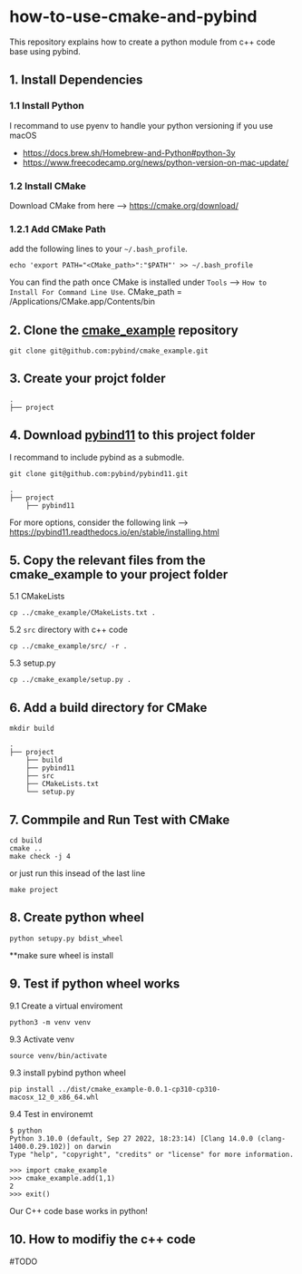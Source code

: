 # how-to-use-cmake-and-pybind
This repository explains how to create a python module from c++ code base using pybind.

## 1. Install Dependencies 

### 1.1 Install Python 
I recommand to use pyenv to handle your python versioning if you use macOS
- https://docs.brew.sh/Homebrew-and-Python#python-3y
- https://www.freecodecamp.org/news/python-version-on-mac-update/

### 1.2 Install CMake
Download CMake from here --> https://cmake.org/download/

### 1.2.1 Add CMake Path 

add the following lines to your `~/.bash_profile`.

```
echo 'export PATH="<CMake_path>":"$PATH"' >> ~/.bash_profile
```
You can find the path once CMake is installed under `Tools` --> `How to Install For Command Line Use`.
CMake_path = /Applications/CMake.app/Contents/bin

## 2. Clone the [cmake_example](https://github.com/pybind/cmake_example) repository
```
git clone git@github.com:pybind/cmake_example.git
```
## 3. Create your projct folder 
```
.
├── project                   
```
## 4. Download [pybind11](https://github.com/pybind/pybind11) to this project folder

I recommand to include pybind as a submodle.

```
git clone git@github.com:pybind/pybind11.git
```
```
.
├── project                   
    ├── pybind11                    
```

For more options, consider the following link --> https://pybind11.readthedocs.io/en/stable/installing.html
## 5. Copy the relevant files from the cmake_example to your project folder

5.1 CMakeLists

```
cp ../cmake_example/CMakeLists.txt .
```
5.2 `src` directory with c++ code
```
cp ../cmake_example/src/ -r .

```
5.3 setup.py
```
cp ../cmake_example/setup.py .
```

## 6. Add a build directory for CMake

``` 
mkdir build
```
```
.
├── project                   
    ├── build
    ├── pybind11
    ├── src
    ├── CMakeLists.txt
    └── setup.py
```

## 7. Commpile and Run Test with CMake
```
cd build 
cmake .. 
make check -j 4
```
or just run this insead of the last line
```
make project
```

## 8. Create python wheel

```
python setupy.py bdist_wheel
```
**make sure wheel is install 

## 9. Test if python wheel works

9.1 Create a virtual enviroment
```
python3 -m venv venv
```
9.3 Activate venv 
```
source venv/bin/activate
```
9.3 install pybind python wheel
```
pip install ../dist/cmake_example-0.0.1-cp310-cp310-macosx_12_0_x86_64.whl
``` 

9.4 Test in environemt
```
$ python
Python 3.10.0 (default, Sep 27 2022, 18:23:14) [Clang 14.0.0 (clang-1400.0.29.102)] on darwin
Type "help", "copyright", "credits" or "license" for more information.

>>> import cmake_example
>>> cmake_example.add(1,1)
2
>>> exit()
```

Our C++ code base works in python!


## 10. How to modifiy the c++ code
#TODO
